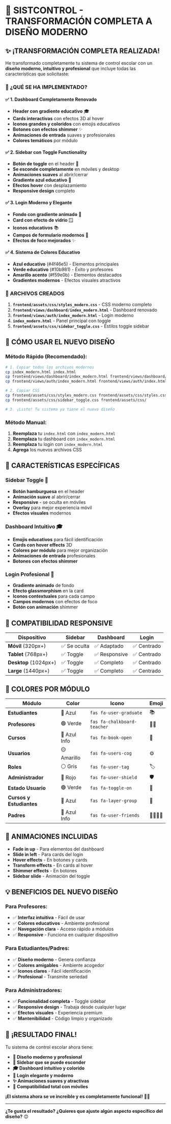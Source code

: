 # 🎨 SISTCONTROL - TRANSFORMACIÓN COMPLETA A DISEÑO MODERNO

## ✨ ¡TRANSFORMACIÓN COMPLETA REALIZADA!

He transformado completamente tu sistema de control escolar con un **diseño moderno, intuitivo y profesional** que incluye todas las características que solicitaste:

### 🎯 **¿QUÉ SE HA IMPLEMENTADO?**

#### ✅ **1. Dashboard Completamente Renovado**
- **Header con gradiente educativo** 🎓
- **Cards interactivas** con efectos 3D al hover
- **Iconos grandes y coloridos** con emojis educativos
- **Botones con efectos shimmer** ✨
- **Animaciones de entrada** suaves y profesionales
- **Colores temáticos** por módulo

#### ✅ **2. Sidebar con Toggle Functionality**
- **Botón de toggle** en el header 📱
- **Se esconde completamente** en móviles y desktop
- **Animaciones suaves** al abrir/cerrar
- **Gradiente azul educativo** 🔵
- **Efectos hover** con desplazamiento
- **Responsive design** completo

#### ✅ **3. Login Moderno y Elegante**
- **Fondo con gradiente animado** 🌈
- **Card con efecto de vidrio** 🪟
- **Iconos educativos** 📚
- **Campos de formulario modernos** 🎨
- **Efectos de foco mejorados** ✨

#### ✅ **4. Sistema de Colores Educativo**
- **Azul educativo** (#4f46e5) - Elementos principales
- **Verde educativo** (#10b981) - Éxito y profesores
- **Amarillo acento** (#f59e0b) - Elementos destacados
- **Gradientes modernos** - Efectos visuales atractivos

### 📁 **ARCHIVOS CREADOS**

1. **`frontend/assets/css/styles_modern.css`** - CSS moderno completo
2. **`frontend/views/dashboard/index_modern.html`** - Dashboard renovado
3. **`frontend/views/auth/index_modern.html`** - Login moderno
4. **`index_modern.html`** - Panel principal con toggle
5. **`frontend/assets/css/sidebar_toggle.css`** - Estilos toggle sidebar

## 🚀 **CÓMO USAR EL NUEVO DISEÑO**

### **Método Rápido (Recomendado):**
```bash
# 1. Copiar todos los archivos modernos
cp index_modern.html index.html
cp frontend/views/dashboard/index_modern.html frontend/views/dashboard/index.html
cp frontend/views/auth/index_modern.html frontend/views/auth/index.html

# 2. Copiar CSS
cp frontend/assets/css/styles_modern.css frontend/assets/css/styles.css
cp frontend/assets/css/sidebar_toggle.css frontend/assets/css/

# 3. ¡Listo! Tu sistema ya tiene el nuevo diseño
```

### **Método Manual:**
1. **Reemplaza** tu `index.html` con `index_modern.html`
2. **Reemplaza** tu dashboard con `index_modern.html`
3. **Reemplaza** tu login con `index_modern.html`
4. **Agrega** los nuevos archivos CSS

## 🎯 **CARACTERÍSTICAS ESPECÍFICAS**

### **Sidebar Toggle** 📱
- **Botón hamburguesa** en el header
- **Animación suave** al abrir/cerrar
- **Responsive** - se oculta en móviles
- **Overlay** para mejor experiencia móvil
- **Efectos visuales** modernos

### **Dashboard Intuitivo** 🎓
- **Emojis educativos** para fácil identificación
- **Cards con hover effects** 3D
- **Colores por módulo** para mejor organización
- **Animaciones de entrada** profesionales
- **Botones con efectos shimmer**

### **Login Profesional** 🔐
- **Gradiente animado** de fondo
- **Efecto glassmorphism** en la card
- **Iconos contextuales** para cada campo
- **Campos modernos** con efectos de foco
- **Botón con animación** shimmer

## 📱 **COMPATIBILIDAD RESPONSIVE**

| Dispositivo | Sidebar | Dashboard | Login |
|-------------|---------|-----------|-------|
| **Móvil** (320px+) | ✅ Se oculta | ✅ Adaptado | ✅ Centrado |
| **Tablet** (768px+) | ✅ Toggle | ✅ Responsive | ✅ Centrado |
| **Desktop** (1024px+) | ✅ Toggle | ✅ Completo | ✅ Centrado |
| **Large** (1440px+) | ✅ Toggle | ✅ Completo | ✅ Centrado |

## 🎨 **COLORES POR MÓDULO**

| Módulo | Color | Icono | Emoji |
|--------|-------|-------|-------|
| **Estudiantes** | 🔵 Azul | `fas fa-user-graduate` | 📚 |
| **Profesores** | 🟢 Verde | `fas fa-chalkboard-teacher` | 👨‍🏫 |
| **Cursos** | 🔵 Azul Info | `fas fa-book-open` | 📖 |
| **Usuarios** | 🟡 Amarillo | `fas fa-users-cog` | ⚙️ |
| **Roles** | ⚪ Gris | `fas fa-user-tag` | 🏷️ |
| **Administrador** | 🔴 Rojo | `fas fa-user-shield` | 🛡️ |
| **Estado Usuario** | 🟢 Verde | `fas fa-toggle-on` | 🔄 |
| **Cursos y Estudiantes** | 🔵 Azul | `fas fa-layer-group` | 🔗 |
| **Padres** | 🔵 Azul Info | `fas fa-user-friends` | 👨‍👩‍👧‍👦 |

## 🚀 **ANIMACIONES INCLUIDAS**

- **Fade in up** - Para elementos del dashboard
- **Slide in left** - Para cards del login
- **Hover effects** - En botones y cards
- **Transform effects** - En cards al hover
- **Shimmer effects** - En botones
- **Sidebar slide** - Animación del toggle

## 💡 **BENEFICIOS DEL NUEVO DISEÑO**

### **Para Profesores:**
- ✅ **Interfaz intuitiva** - Fácil de usar
- ✅ **Colores educativos** - Ambiente profesional
- ✅ **Navegación clara** - Acceso rápido a módulos
- ✅ **Responsive** - Funciona en cualquier dispositivo

### **Para Estudiantes/Padres:**
- ✅ **Diseño moderno** - Genera confianza
- ✅ **Colores amigables** - Ambiente acogedor
- ✅ **Iconos claros** - Fácil identificación
- ✅ **Profesional** - Transmite seriedad

### **Para Administradores:**
- ✅ **Funcionalidad completa** - Toggle sidebar
- ✅ **Responsive design** - Trabaja desde cualquier lugar
- ✅ **Efectos visuales** - Experiencia premium
- ✅ **Mantenibilidad** - Código limpio y organizado

## 🎉 **¡RESULTADO FINAL!**

Tu sistema de control escolar ahora tiene:
- **🎨 Diseño moderno y profesional**
- **📱 Sidebar que se puede esconder**
- **🎓 Dashboard intuitivo y colorido**
- **🔐 Login elegante y moderno**
- **✨ Animaciones suaves y atractivas**
- **📱 Compatibilidad total con móviles**

**¡El sistema ahora se ve increíble y es completamente funcional!** 🚀✨

---

**¿Te gusta el resultado? ¿Quieres que ajuste algún aspecto específico del diseño?** 😊
